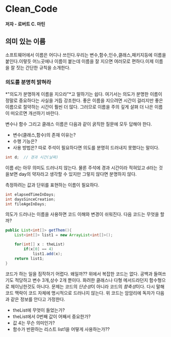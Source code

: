 # Clean_Code
#### 저자 - 로버트 C. 마틴
 
 
 
 
 
 
## 의미 있는 이름
소프트웨어에서 이름은 어디나 쓰인다.우리는 변수,함수,인수,클래스,패키지등에 이름을 붙인다.이렇듯 어느곳에나 이름이 붙는데 이름을 잘 지으면 여러모로 편하다.이제 이름을 잘 짓는 간단한 규칙을 소개한다.

### 의도를 분명히 밝혀라
*"의도가 분명하게 이름을 지으라"*고 말하기는 쉽다. 여기서는 의도가 분명한 이름이 정말로 중요하다는 사실을 거듭 강조한다. 좋은 이름을 지으려면 시간이 걸리지만 좋은 이름으로 절약하는 시간이 훨씬 더 많다. 그러므로 이름을 주의 깊게 살펴 더 나은 이름이 떠오르면 개선하기 바란다.

변수나 함수 그리고 클래스 이름은 다음과 같이 굵직한 질문에 모두 답해야 한다.
+ 변수(클래스,함수)의 존재 이유는?
+ 수행 기능은?
+ 사용 방법은?
따로 주석이 필요하다면 의도를 분명히 드러내지 못했다는 말이다.

```Java
int d;  // 경과 시간(날짜)
```

이름 d는 아무 의미도 드러나지 않는다. 물론 주석에 경과 시간이라 적혀있고 d라는 것을보면 day의 약자라고 생각할 수 있지만 그렇지 않다면 분명하지 않다. 

측정하려는 값과 단위를 표현하는 이름이 필요하다.
```Java
int elapsedTimeInDays;
int daysSinceCreation;
int fileAgeInDays;
```

의도가 드러나는 이름을 사용하면 코드 이해와 변경이 쉬워진다. 다음 코드는 무엇을 할까?
```Java
public List<int[]> getThem(){
    List<int[]> list1 = new ArrayList<int[]>();

    for(int[] x : theList)
        if(x[0] == 4)
            list1.add(x);
    return list1;
}
```

코드가 하는 일을 짐작하기 어렵다. 왜일까?? 위에서 복잡한 코드는 없다. 공백과 들여쓰기도 적당하고 변수 3개,상수 2개 뿐이다. 화려한 클래스나 다형 메서드라던지 함수형으로 체이닝한것도 아니다.
문제는 코드의 *단순성*이 아니라 코드의 *함축성*이다. 다시 말해 코드 맥락이 코드 자체에 명시적으로 드러나지 않는다.
위 코드는 암암리에 독자가 다음과 같은 정보를 안다고 가정한다.

+ theList에 무엇이 들었는가?
+ theList에서 0번째 값이 어째서 중요한가?
+ 값 4는 무슨 의미인가?
+ 함수가 반환하는 리스트 list1을 어떻게 사용하는가??




